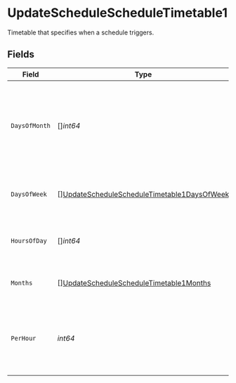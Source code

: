 # UpdateScheduleScheduleTimetable1

Timetable that specifies when a schedule triggers.


## Fields

| Field                                                                                                                 | Type                                                                                                                  | Required                                                                                                              | Description                                                                                                           |
| --------------------------------------------------------------------------------------------------------------------- | --------------------------------------------------------------------------------------------------------------------- | --------------------------------------------------------------------------------------------------------------------- | --------------------------------------------------------------------------------------------------------------------- |
| `DaysOfMonth`                                                                                                         | []*int64*                                                                                                             | :heavy_minus_sign:                                                                                                    | Days in a month in which the schedule triggers. This is mutually exclusive with days in a week.                       |
| `DaysOfWeek`                                                                                                          | [][UpdateScheduleScheduleTimetable1DaysOfWeek](../../models/operations/updateschedulescheduletimetable1daysofweek.md) | :heavy_check_mark:                                                                                                    | Days in a week in which the schedule triggers.                                                                        |
| `HoursOfDay`                                                                                                          | []*int64*                                                                                                             | :heavy_check_mark:                                                                                                    | Hours in a day in which the schedule triggers.                                                                        |
| `Months`                                                                                                              | [][UpdateScheduleScheduleTimetable1Months](../../models/operations/updateschedulescheduletimetable1months.md)         | :heavy_minus_sign:                                                                                                    | Months in which the schedule triggers.                                                                                |
| `PerHour`                                                                                                             | *int64*                                                                                                               | :heavy_check_mark:                                                                                                    | Number of times a schedule triggers per hour, value must be between 1 and 60                                          |